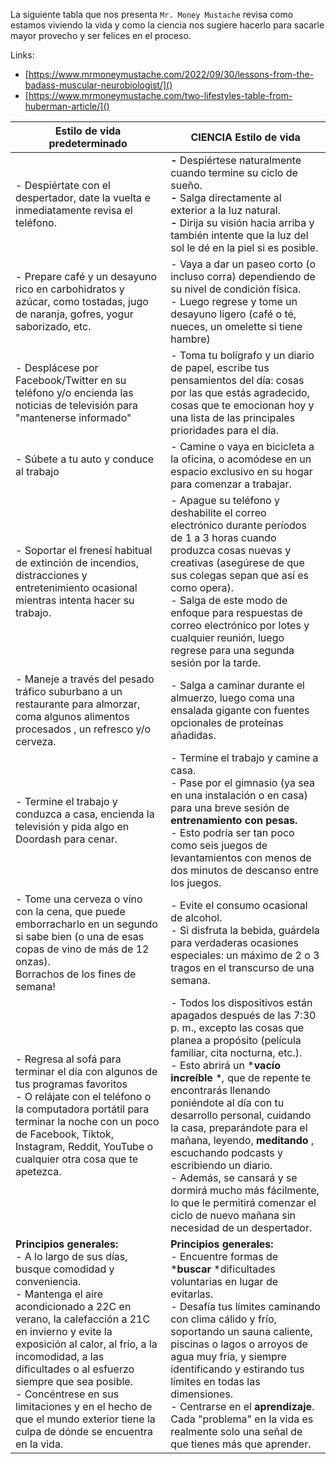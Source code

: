 La siguiente tabla que nos presenta ```Mr. Money Mustache``` revisa como estamos viviendo la vida y como la ciencia nos sugiere hacerlo para sacarle mayor provecho y ser felices en el proceso. 

Links:
 - [https://www.mrmoneymustache.com/2022/09/30/lessons-from-the-badass-muscular-neurobiologist/]()
 - [https://www.mrmoneymustache.com/two-lifestyles-table-from-huberman-article/]()


| **Estilo de vida predeterminado**                                                                                                                                                                                                                                                                                                                                                                                                   | **CIENCIA Estilo de vida**                                                                                                                                                                                                                                                                                                                                                                                                                                                                                                                                          |
|-------------------------------------------------------------------------------------------------------------------------------------------------------------------------------------------------------------------------------------------------------------------------------------------------------------------------------------------------------------------------------------------------------------------------------------|---------------------------------------------------------------------------------------------------------------------------------------------------------------------------------------------------------------------------------------------------------------------------------------------------------------------------------------------------------------------------------------------------------------------------------------------------------------------------------------------------------------------------------------------------------------------|
| - Despiértate con el despertador, date la vuelta e inmediatamente revisa el teléfono.<br>                                                                                                                                                                                                                                                                                                                                           | **-** Despiértese naturalmente cuando termine su ciclo de sueño.<br>**-** Salga directamente al exterior a la luz natural.<br>**-** Dirija su visión hacia arriba y también intente que la luz del sol le dé en la piel si es posible.<br>                                                                                                                                                                                                                                                                                                                          |
| - Prepare café y un desayuno rico en carbohidratos y azúcar, como tostadas, jugo de naranja, gofres, yogur saborizado, etc.<br>                                                                                                                                                                                                                                                                                                     | - Vaya a dar un paseo corto (o incluso corra) dependiendo de su nivel de condición física.<br>- Luego regrese y tome un desayuno ligero (café o té, nueces, un omelette si tiene hambre)<br>                                                                                                                                                                                                                                                                                                                                                                        |
| - Desplácese por Facebook/Twitter en su teléfono y/o encienda las noticias de televisión para "mantenerse informado"<br>                                                                                                                                                                                                                                                                                                            | - Toma tu bolígrafo y un diario de papel, escribe tus pensamientos del día: cosas por las que estás agradecido, cosas que te emocionan hoy y una lista de las principales prioridades para el día.<br>                                                                                                                                                                                                                                                                                                                                                              |
| - Súbete a tu auto y conduce al trabajo<br>                                                                                                                                                                                                                                                                                                                                                                                         | - Camine o vaya en bicicleta a la oficina, o acomódese en un espacio exclusivo en su hogar para comenzar a trabajar.<br>                                                                                                                                                                                                                                                                                                                                                                                                                                            |
| - Soportar el frenesí habitual de extinción de incendios, distracciones y entretenimiento ocasional mientras intenta hacer su trabajo.<br>                                                                                                                                                                                                                                                                                          | - Apague su teléfono y deshabilite el correo electrónico durante períodos de 1 a 3 horas cuando produzca cosas nuevas y creativas (asegúrese de que sus colegas sepan que así es como opera).<br>- Salga de este modo de enfoque para respuestas de correo electrónico por lotes y cualquier reunión, luego regrese para una segunda sesión por la tarde.<br>                                                                                                                                                                                                       |
| - Maneje a través del pesado tráfico suburbano a un restaurante para almorzar, coma algunos alimentos procesados , un refresco y/o cerveza.<br>                                                                                                                                                                                                                                                                                     | - Salga a caminar durante el almuerzo, luego coma una ensalada gigante con fuentes opcionales de proteínas añadidas.<br>                                                                                                                                                                                                                                                                                                                                                                                                                                            |
| - Termine el trabajo y conduzca a casa, encienda la televisión y pida algo en Doordash para cenar.<br>                                                                                                                                                                                                                                                                                                                              | - Termine el trabajo y camine a casa.<br>- Pase por el gimnasio (ya sea en una instalación o en casa) para una breve sesión de **entrenamiento con pesas.**<br>- Esto podría ser tan poco como seis juegos de levantamientos con menos de dos minutos de descanso entre los juegos.<br>                                                                                                                                                                                                                                                                             |
| - Tome una cerveza o vino con la cena, que puede emborracharlo en un segundo si sabe bien (o una de esas copas de vino de más de 12 onzas).<br>Borrachos de los fines de semana!<br>                                                                                                                                                                                                                                                | - Evite el consumo ocasional de alcohol.<br>- Si disfruta la bebida, guárdela para verdaderas ocasiones especiales: un máximo de 2 o 3 tragos en el transcurso de una semana.<br>                                                                                                                                                                                                                                                                                                                                                                                   |
| - Regresa al sofá para terminar el día con algunos de tus programas favoritos<br>- O relájate con el teléfono o la computadora portátil para terminar la noche con un poco de Facebook, Tiktok, Instagram, Reddit, YouTube o cualquier otra cosa que te apetezca.<br>                                                                                                                                                               | - Todos los dispositivos están apagados después de las 7:30 p. m., excepto las cosas que planea a propósito (película familiar, cita nocturna, etc.).<br>- Esto abrirá un ***vacío increíble** **,* que de repente te encontrarás llenando poniéndote al día con tu desarrollo personal, cuidando la casa, preparándote para el mañana, leyendo, **meditando** , escuchando podcasts y escribiendo un diario.<br>- Además, se cansará y se dormirá mucho más fácilmente, lo que le permitirá comenzar el ciclo de nuevo mañana sin necesidad de un despertador.<br> |
| **Principios generales:**<br>- A lo largo de sus días, busque comodidad y conveniencia.<br>- Mantenga el aire acondicionado a 22C en verano, la calefacción a 21C en invierno y evite la exposición al calor, al frío, a la incomodidad, a las dificultades o al esfuerzo siempre que sea posible.<br>- Concéntrese en sus limitaciones y en el hecho de que el mundo exterior tiene la culpa de dónde se encuentra en la vida.<br> | **Principios generales:**<br>- Encuentre formas de ***buscar** *dificultades voluntarias en lugar de evitarlas.<br>- Desafía tus límites caminando con clima cálido y frío, soportando un sauna caliente, piscinas o lagos o arroyos de agua muy fría, y siempre identificando y estirando tus límites en todas las dimensiones.<br>- Centrarse en el **aprendizaje**. Cada "problema" en la vida es realmente solo una señal de que tienes más que aprender.<br>                                                                                                   |